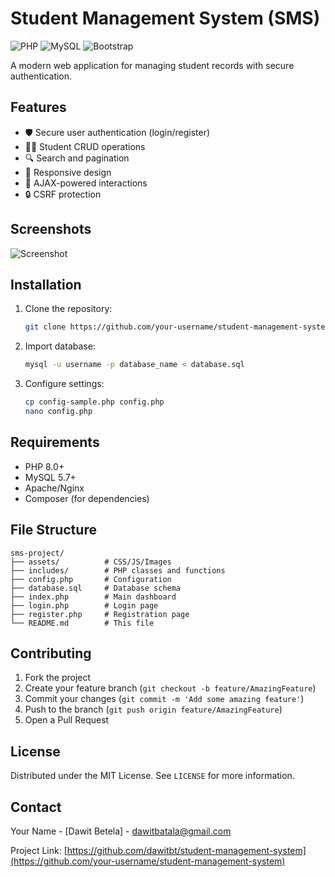 # Student Management System (SMS)

![PHP](https://img.shields.io/badge/PHP-8.0+-blue)
![MySQL](https://img.shields.io/badge/MySQL-5.7+-orange)
![Bootstrap](https://img.shields.io/badge/Bootstrap-5.0+-purple)

A modern web application for managing student records with secure authentication.

## Features

- 🛡️ Secure user authentication (login/register)
- 👨‍🎓 Student CRUD operations
- 🔍 Search and pagination
- 📱 Responsive design
- 🔄 AJAX-powered interactions
- 🔒 CSRF protection

## Screenshots

![Screenshot](https://github.com/dawitbt/student-management-system/raw/main/screenshots/sms.png)

## Installation

1. Clone the repository:
   ```bash
   git clone https://github.com/your-username/student-management-system.git
   ```

2. Import database:
   ```bash
   mysql -u username -p database_name < database.sql
   ```

3. Configure settings:
   ```bash
   cp config-sample.php config.php
   nano config.php
   ```

## Requirements

- PHP 8.0+
- MySQL 5.7+
- Apache/Nginx
- Composer (for dependencies)

## File Structure

```
sms-project/
├── assets/          # CSS/JS/Images
├── includes/        # PHP classes and functions
├── config.php       # Configuration
├── database.sql     # Database schema
├── index.php        # Main dashboard
├── login.php        # Login page
├── register.php     # Registration page
└── README.md        # This file
```

## Contributing

1. Fork the project
2. Create your feature branch (`git checkout -b feature/AmazingFeature`)
3. Commit your changes (`git commit -m 'Add some amazing feature'`)
4. Push to the branch (`git push origin feature/AmazingFeature`)
5. Open a Pull Request

## License

Distributed under the MIT License. See `LICENSE` for more information.

## Contact

Your Name - [Dawit Betela] - dawitbatala@gmail.com

Project Link: [https://github.com/dawitbt/student-management-system](https://github.com/your-username/student-management-system)
